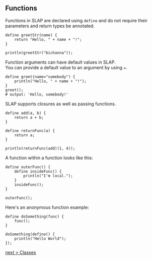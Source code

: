## Functions

Functions in SLAP are declared using `define` and do not require their parameters and return types be annotated.
```
define greetStr(name) {
    return "Hello, " + name + "!";
}

println(greetStr("bichanna"));
```

Function arguments can have default values in SLAP.<br>
You can provide a default value to an argument by using `=`.

```
define greet(name="somebody") {
    println("Hello, " + name + "!");
}
greet();
# output: 'Hello, somebody!'
```

SLAP supports closures as well as passing functions.

```
define add(a, b) {
    return a + b;
}

define returnFunc(a) {
    return a;
}

println(returnFunc(add)(1, 4));
```

A function within a function looks like this:

```
define outerFunc() {
    define insideFunc() {
        println("I'm local.");
    }
    insideFunc();
}

outerFunc();
```

Here's an anonymous function example:

```
define doSomething(func) {
    func();
}

doSomething(define() {
    println("Hello World");
});
```

[next > Classes](https://github.com/bichanna/slap/blob/master/docs/syntax_doc/classes.md#classes)